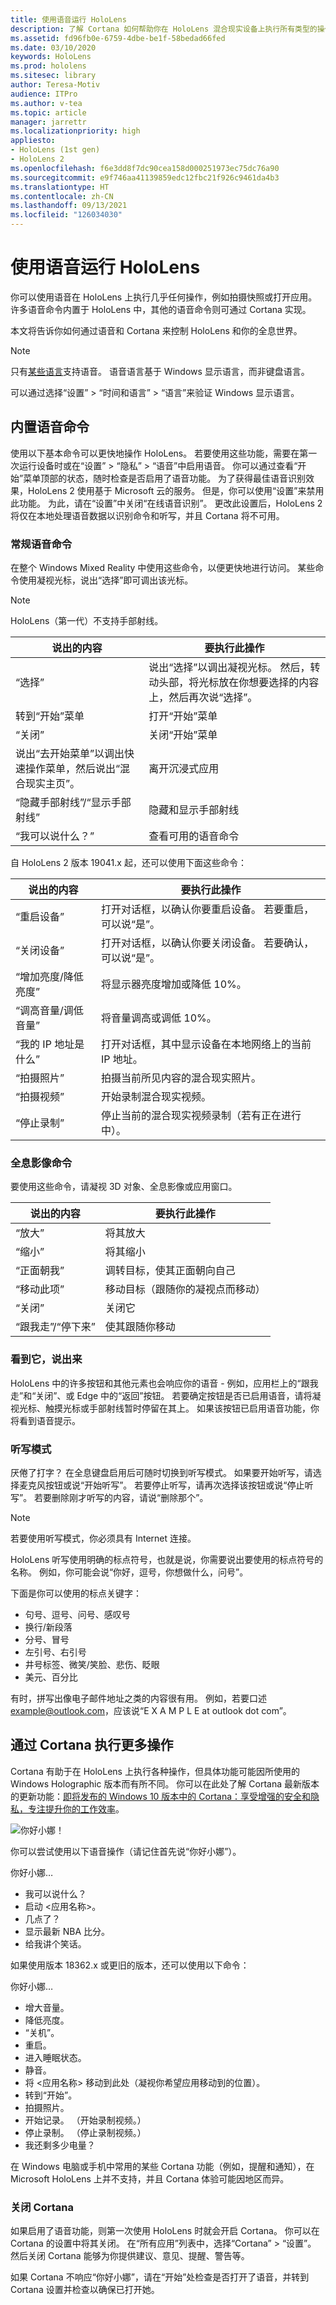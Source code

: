 ```yaml
---
title: 使用语音运行 HoloLens
description: 了解 Cortana 如何帮助你在 HoloLens 混合现实设备上执行所有类型的操作，包括语音命令、听写和全息影像交互。
ms.assetid: fd96fb0e-6759-4dbe-be1f-58bedad66fed
ms.date: 03/10/2020
keywords: HoloLens
ms.prod: hololens
ms.sitesec: library
author: Teresa-Motiv
audience: ITPro
ms.author: v-tea
ms.topic: article
manager: jarrettr
ms.localizationpriority: high
appliesto:
- HoloLens (1st gen)
- HoloLens 2
ms.openlocfilehash: f6e3dd8f7dc90cea158d000251973ec75dc76a90
ms.sourcegitcommit: e9f746aa41139859edc12fbc21f926c9461da4b3
ms.translationtype: HT
ms.contentlocale: zh-CN
ms.lasthandoff: 09/13/2021
ms.locfileid: "126034030"
---
```

# <a name="use-your-voice-to-operate-hololens"></a>使用语音运行 HoloLens

你可以使用语音在 HoloLens 上执行几乎任何操作，例如拍摄快照或打开应用。 许多语音命令内置于 HoloLens 中，其他的语音命令则可通过 Cortana 实现。

本文将告诉你如何通过语音和 Cortana 来控制 HoloLens 和你的全息世界。

> [!NOTE]
> 只有[某些语言](hololens2-language-support.md)支持语音。 语音语言基于 Windows 显示语言，而非键盘语言。  
>  
> 可以通过选择“设置” > “时间和语言” > “语言”来验证 Windows 显示语言。

## <a name="built-in-voice-commands"></a>内置语音命令

使用以下基本命令可以更快地操作 HoloLens。 若要使用这些功能，需要在第一次运行设备时或在“设置” > “隐私” > “语音”中启用语音。 你可以通过查看“开始”菜单顶部的状态，随时检查是否启用了语音功能。 为了获得最佳语音识别效果，HoloLens 2 使用基于 Microsoft 云的服务。 但是，你可以使用“设置”来禁用此功能。 为此，请在“设置”中关闭“在线语音识别”。 更改此设置后，HoloLens 2 将仅在本地处理语音数据以识别命令和听写，并且 Cortana 将不可用。

### <a name="general-speech-commands"></a>常规语音命令

在整个 Windows Mixed Reality 中使用这些命令，以便更快地进行访问。 某些命令使用凝视光标，说出“选择”即可调出该光标。

> [!NOTE]
> HoloLens（第一代）不支持手部射线。

| 说出的内容 | 要执行此操作 |
| - | - |
| “选择” | 说出“选择”以调出凝视光标。 然后，转动头部，将光标放在你想要选择的内容上，然后再次说“选择”。 |
| 转到“开始”菜单 |  打开“开始”菜单 |
| “关闭”  | 关闭“开始”菜单 |
| 说出“去开始菜单”以调出快速操作菜单，然后说出“混合现实主页”。  | 离开沉浸式应用 |
| “隐藏手部射线”/“显示手部射线” | 隐藏和显示手部射线 |
| “我可以说什么？”  | 查看可用的语音命令 |

自 HoloLens 2 版本 19041.x 起，还可以使用下面这些命令：

| 说出的内容 | 要执行此操作 |
| - | - |
| “重启设备” | 打开对话框，以确认你要重启设备。 若要重启，可以说“是”。 |
| “关闭设备” | 打开对话框，以确认你要关闭设备。 若要确认，可以说“是”。 |
| “增加亮度/降低亮度” | 将显示器亮度增加或降低 10%。 |
| “调高音量/调低音量” | 将音量调高或调低 10%。 |
| “我的 IP 地址是什么” | 打开对话框，其中显示设备在本地网络上的当前 IP 地址。 |
| “拍摄照片” | 拍摄当前所见内容的混合现实照片。 |
| “拍摄视频” | 开始录制混合现实视频。 | 
| “停止录制” | 停止当前的混合现实视频录制（若有正在进行中）。 |

### <a name="hologram-commands"></a>全息影像命令

要使用这些命令，请凝视 3D 对象、全息影像或应用窗口。

| 说出的内容 | 要执行此操作 |
| - | - |
| “放大” | 将其放大 |
| “缩小” | 将其缩小 |
| “正面朝我” | 调转目标，使其正面朝向自己 |
| “移动此项” | 移动目标（跟随你的凝视点而移动） |
| “关闭” | 关闭它 |
| “跟我走”/“停下来” | 使其跟随你移动 |

### <a name="see-it-say-it"></a>看到它，说出来

HoloLens 中的许多按钮和其他元素也会响应你的语音 - 例如，应用栏上的“跟我走”和“关闭”、或 Edge 中的“返回”按钮。   若要确定按钮是否已启用语音，请将凝视光标、触摸光标或手部射线暂时停留在其上。   如果该按钮已启用语音功能，你将看到语音提示。

### <a name="dictation-mode"></a>听写模式

厌倦了打字？ 在全息键盘启用后可随时切换到听写模式。 如果要开始听写，请选择麦克风按钮或说“开始听写”。 若要停止听写，请再次选择该按钮或说“停止听写”。 若要删除刚才听写的内容，请说“删除那个”。 

> [!NOTE]
> 若要使用听写模式，你必须具有 Internet 连接。

HoloLens 听写使用明确的标点符号，也就是说，你需要说出要使用的标点符号的名称。 例如，你可能会说“你好，逗号，你想做什么，问号”。 

下面是你可以使用的标点关键字：

- 句号、逗号、问号、感叹号
- 换行/新段落
- 分号、冒号
- 左引号、右引号
- 井号标签、微笑/笑脸、悲伤、眨眼
- 美元、百分比

有时，拼写出像电子邮件地址之类的内容很有用。 例如，若要口述 example@outlook.com，应该说“E X A M P L E at outlook dot com”。

## <a name="do-more-with-cortana"></a>通过 Cortana 执行更多操作

Cortana 有助于在 HoloLens 上执行各种操作，但具体功能可能因所使用的 Windows Holographic 版本而有所不同。 你可以在此处了解 Cortana 最新版本的更新功能：[即将发布的 Windows 10 版本中的 Cortana：享受增强的安全和隐私，专注提升你的工作效率](https://blogs.windows.com/windowsexperience/2020/02/28/cortana-in-the-upcoming-windows-10-release-focused-on-your-productivity-with-enhanced-security-and-privacy/)。 

![你好小娜！](images/cortana-on-hololens.png)

你可以尝试使用以下语音操作（请记住首先说“你好小娜”）。

你好小娜…

- 我可以说什么？
- 启动 <应用名称>。
- 几点了？
- 显示最新 NBA 比分。
- 给我讲个笑话。

如果使用版本 18362.x 或更旧的版本，还可以使用以下命令：

你好小娜…

- 增大音量。
- 降低亮度。
- “关机”。
- 重启。
- 进入睡眠状态。
- 静音。
- 将 <应用名称> 移动到此处（凝视你希望应用移动到的位置）。
- 转到“开始”。
- 拍摄照片。
- 开始记录。 （开始录制视频。）
- 停止录制。 （停止录制视频。）
- 我还剩多少电量？

在 Windows 电脑或手机中常用的某些 Cortana 功能（例如，提醒和通知），在 Microsoft HoloLens 上并不支持，并且 Cortana 体验可能因地区而异。

### <a name="turn-cortana-off"></a>关闭 Cortana

如果启用了语音功能，则第一次使用 HoloLens 时就会开启 Cortana。 你可以在 Cortana 的设置中将其关闭。 在“所有应用”列表中，选择“Cortana”  > “设置”。 然后关闭 Cortana 能够为你提供建议、意见、提醒、警告等。

如果 Cortana 不响应“你好小娜”，请在“开始”处检查是否打开了语音，并转到 Cortana 设置并检查以确保已打开她。
